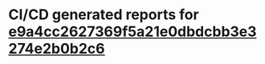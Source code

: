# CI/CD generated reports for [e9a4cc2627369f5a21e0dbdcbb3e3274e2b0b2c6](https://github.com/hydephp/develop/commit/e9a4cc2627369f5a21e0dbdcbb3e3274e2b0b2c6)
